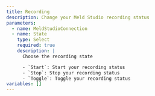 ```yaml
---
title: Recording
description: Change your Meld Studio recording status
parameters:
  - name: MeldStudioConnection
  - name: State
    type: Select
    required: true
    description: |
      Choose the recording state

      - `Start`: Start your recording status
      - `Stop`: Stop your recording status
      - `Toggle`: Toggle your recording status
variables: []
---
```

